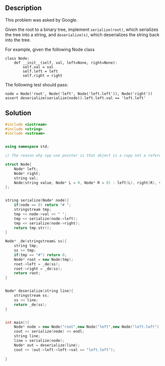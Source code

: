 ## Description

This problem was asked by Google.

Given the root to a binary tree, implement `serialize(root)`, which serializes the tree into a string, and `deserialize(s)`, which deserializes the string back into the tree.

For example, given the following Node class

```
class Node:
    def __init__(self, val, left=None, right=None):
        self.val = val
        self.left = left
        self.right = right
```

The following test should pass:

```
node = Node('root', Node('left', Node('left.left')), Node('right'))
assert deserialize(serialize(node)).left.left.val == 'left.left'
```

## Solution
```c++
#include <iostream>
#include <string>
#include <sstream>


using namespace std;

// The reason why cpp use pointer is that object is a copy not a reference

struct Node{
    Node* left;
    Node* right;
    string val;
    Node(string value, Node* L = 0, Node* R = 0) : left(L), right(R), val(value) {};    
};


string serialize(Node* node){
    if(node == 0) return "# ";
    stringstream tmp;
    tmp << node->val << " ";
    tmp << serialize(node->left);
    tmp << serialize(node->right);
    return tmp.str();
}

Node* _de(stringstream& ss){
    string tmp;
    ss >> tmp;
    if(tmp == "#") return 0;
    Node* root = new Node(tmp);
    root->left = _de(ss);
    root->right = _de(ss);
    return root;    
}


Node* deserialize(string line){
    stringstream ss;
    ss << line;
    return _de(ss);
}


int main(){
    Node* node = new Node("root",new Node("left",new Node("left.left")),new Node("right")); 
    cout << serialize(node) << endl;
    string line;
    line = serialize(node);
    Node* out = deserialize(line);
    cout << (out->left->left->val == "left.left");
    
}
```